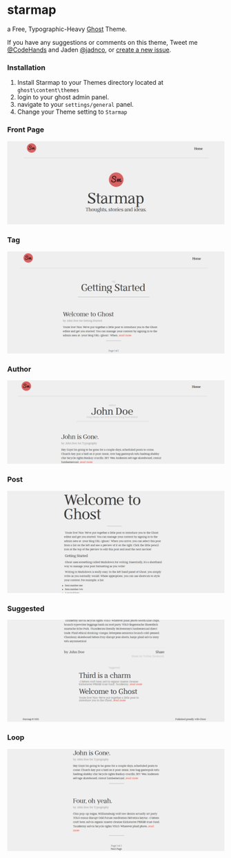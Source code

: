 # starmap
a Free, Typographic-Heavy [Ghost](http://ghost.org) Theme.

If you have any suggestions or comments on this theme, Tweet me [@CodeHands](https://twitter.com/CodeHands) and Jaden [@jadnco](https://twitter.com/jadnco), or [create a new issue](https://github.com/DanielTamkin/starmap/issues).
### Installation
1. Install Starmap to your Themes directory located at `ghost\content\themes`
2. login to your ghost admin panel.
3. navigate to your `settings/general` panel.
4. Change your Theme setting to `Starmap`

### Front Page
![Starmap-FrontPage](screenshots/starmap-frontpage.png)

### Tag

![Starmap-Tag](screenshots/starmap-tag.png)
### Author

![Starmap-Author](screenshots/starmap-author.png)

### Post

![Starmap-Post](screenshots/starmap-post.png)
### Suggested

![Starmap-Suggested](screenshots/starmap-suggested.png)
### Loop

![Starmap-Loop](screenshots/starmap-loop.png)
